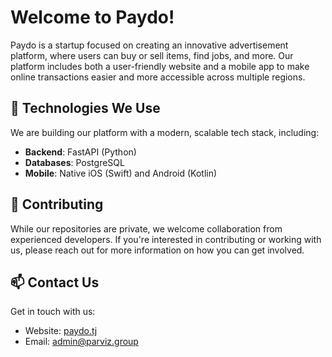 # Welcome to Paydo!

Paydo is a startup focused on creating an innovative advertisement platform, where users can buy or sell items, find jobs, and more. Our platform includes both a user-friendly website and a mobile app to make online transactions easier and more accessible across multiple regions.

## 🔧 Technologies We Use
We are building our platform with a modern, scalable tech stack, including:
- **Backend**: FastAPI (Python)
- **Databases**: PostgreSQL
- **Mobile**: Native iOS (Swift) and Android (Kotlin)

## 🤝 Contributing
While our repositories are private, we welcome collaboration from experienced developers. If you're interested in contributing or working with us, please reach out for more information on how you can get involved.

## 📫 Contact Us
Get in touch with us:
- Website: [paydo.tj](https://paydo.tj)
- Email: admin@parviz.group
